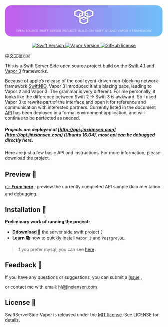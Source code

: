 
<p align="center">
    <img src="Source/icon2.png"/>
    <br>
    <br>
    <a href="http://swift.org">
        <img src="https://img.shields.io/badge/Swift-4.1-brightgreen.svg" alt="Swift Version">
    </a>
    <a href="http://vapor.codes">
        <img src="https://img.shields.io/badge/Vapor-3-F6CBCA.svg" alt="Vapor Version">
    </a>
    <a href="LICENSE">
        <img src="https://img.shields.io/badge/license-MIT-blue.svg" alt="GitHub license">
    </a>
</p>

[中文文档🇨🇳](README_CN.md) 

This is a Swift Server Side open source project build on the [Swift 4.1](https://swift.org) and [Vapor 3](http://vapor.codes) frameworks.

Because of apple’s release of the cool event-driven non-blocking network framework [SwiftNIO](https://github.com/apple/swift-nio), Vapor 3 introduced it at a blazing pace, leading to Vapor 2 and Vapor 3. The grammar is very different. For me personally, it looks like the difference between Swift 2 -> Swift 3 is awkward. So I used Vapor 3 to rewrite part of the interface and open it for reference and communication with interested partners.
Currently listed in the document [API](Source/API.md) has been deployed in a formal environment application, and will continue to be perfected as needed.

##### Projects are deployed at [http://api.jinxiansen.com](http://api.jinxiansen.com) (Ubuntu 16.04), most api can be debugged directly here.

Here are just a few basic API and instructions. For more information, please download the project.

## Preview 📑

 [👉 **From here**](Source/API.md) , preview the currently completed API sample documentation and debugging.


## Installation 🚀

**Preliminary work of running the project:**


* [**Ddownload 📁**](https://github.com/Jinxiansen/SwiftServerSide-Vapor/archive/master.zip) the server side swift project；
* [**Learn 📚**](Source/Install.md) how to quickly install `Vapor 3` and `PostgreSQL`.


> If you prefer mysql, you can see [here](https://github.com/Jinxiansen/SwiftServerSide-Vapor/tree/mysql).


## Feedback 🤔

If you have any questions or suggestions, you can submit a [Issue](https://github.com/Jinxiansen/SwiftServerSide-Vapor/issues) , 

or contact me with email: [hi@jinxiansen.com](hi@jinxiansen.com) 

## License 📄


SwiftServerSide-Vapor is released under the [MIT license](LICENSE). See LICENSE for details.
